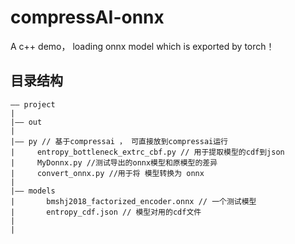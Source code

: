 # compressAI-onnx

A c++ demo， loading onnx model which is exported by torch！

## 目录结构

```
—— project
|
|—— out
|
|—— py // 基于compressai ， 可直接放到compressai运行
|     entropy_bottleneck_extrc_cbf.py // 用于提取模型的cdf到json
|     MyDonnx.py //测试导出的onnx模型和原模型的差异
|     convert_onnx.py //用于将 模型转换为 onnx
|
|—— models
|       bmshj2018_factorized_encoder.onnx // 一个测试模型
|       entropy_cdf.json // 模型对用的cdf文件
|
|
```
